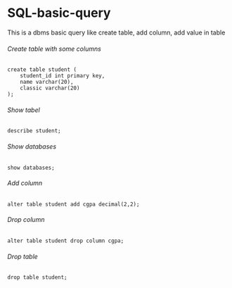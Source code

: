 # SQL-basic-query
This is a dbms basic query like create table, add column, add value in table

###### Create table with some columns
```
create table student (
    student_id int primary key,
    name varchar(20),
    classic varchar(20)
);
```
###### Show tabel
```
describe student;
```

###### Show databases
```
show databases;
```

###### Add column
```
alter table student add cgpa decimal(2,2);
```

###### Drop column
```
alter table student drop column cgpa;
```

###### Drop table
```
drop table student;
```
